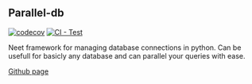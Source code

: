 ## Parallel-db

[![codecov](https://codecov.io/gh/Zkh-dot/parallel-db/graph/badge.svg?token=FXXCH3MW90)](https://codecov.io/gh/Zkh-dot/parallel-db)
[![CI - Test](https://github.com/Zkh-dot/parallel-db/actions/workflows/python-package.yml/badge.svg)](https://github.com/Zkh-dot/parallel-db/actions/workflows/python-package.yml)

Neet framework for managing database connections in python.
Can be usefull for basicly any database and can parallel your queries with ease.

[Github page](https://github.com/Zkh-dot/parallel-db)